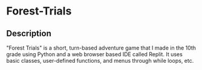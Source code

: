 # Forest-Trials

## Description
"Forest Trials" is a short, turn-based adventure game that I made in the 10th grade using Python and a web browser based IDE called Replit. It uses basic classes, user-defined functions, and menus through while loops, etc.
